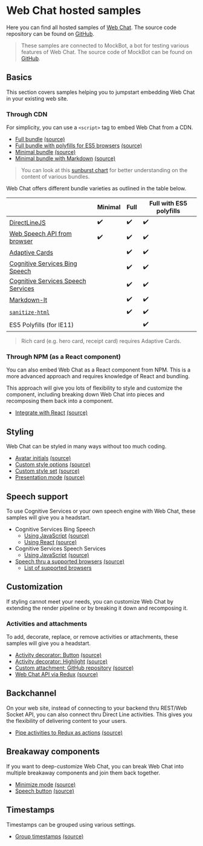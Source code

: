 # Web Chat hosted samples

Here you can find all hosted samples of [Web Chat](https://github.com/Microsoft/BotFramework-WebChat). The source code repository can be found on [GitHub](https://github.com/Microsoft/BotFramework-WebChat/tree/master/samples).

> These samples are connected to MockBot, a bot for testing various features of Web Chat. The source code of MockBot can be found on [GitHub](https://github.com/compulim/BotFramework-MockBot).

## Basics

This section covers samples helping you to jumpstart embedding Web Chat in your existing web site.

### Through CDN

For simplicity, you can use a `<script>` tag to embed Web Chat from a CDN.

- [Full bundle](https://microsoft.github.io/BotFramework-WebChat/01.a.getting-started-full-bundle) [(source)](https://github.com/Microsoft/BotFramework-WebChat/tree/master/samples/01.a.getting-started-full-bundle)
- [Full bundle with polyfills for ES5 browsers](https://microsoft.github.io/BotFramework-WebChat/01.b.getting-started-es5-bundle) [(source)](https://github.com/Microsoft/BotFramework-WebChat/tree/master/samples/01.b.getting-started-es5-bundle)
- [Minimal bundle](https://microsoft.github.io/BotFramework-WebChat/02.a.getting-started-minimal-bundle) [(source)](https://github.com/Microsoft/BotFramework-WebChat/tree/master/samples/02.a.getting-started-minimal-bundle)
- [Minimal bundle with Markdown](https://microsoft.github.io/BotFramework-WebChat/02.b.getting-started-minimal-markdown) [(source)](https://github.com/Microsoft/BotFramework-WebChat/tree/master/samples/02.b.getting-started-minimal-markdown)

> You can look at this [sunburst chart](http://cdn.botframework.com/botframework-webchat/master/stats.html) for better understanding on the content of various bundles.

Web Chat offers different bundle varieties as outlined in the table below.

|                                                                                                                      | Minimal | Full | Full with ES5 polyfills |
| -------------------------------------------------------------------------------------------------------------------- | ------- | ---- | ----------------------- |
| [DirectLineJS](https://npmjs.com/package/botframework-directlinejs)                                                  | :heavy_check_mark:|:heavy_check_mark:|:heavy_check_mark:|
| [Web Speech API from browser](https://azure.microsoft.com/en-us/services/cognitive-services/speech/)                 |:heavy_check_mark:|:heavy_check_mark:|:heavy_check_mark:|
| [Adaptive Cards](https://adaptivecards.io/)                                                                          |         |:heavy_check_mark:|:heavy_check_mark:|
| [Cognitive Services Bing Speech](https://azure.microsoft.com/en-us/services/cognitive-services/speech/)              |         |:heavy_check_mark:|:heavy_check_mark:|
| [Cognitive Services Speech Services](https://azure.microsoft.com/en-us/services/cognitive-services/speech-services/) |         |:heavy_check_mark:|:heavy_check_mark:|
| [Markdown-It](https://npmjs.com/package/markdown-it/)                                                                |         |:heavy_check_mark:|:heavy_check_mark:|
| [`sanitize-html`](https://npmjs.com/package/sanitize-html)                                                           |         |:heavy_check_mark:|:heavy_check_mark:|
| ES5 Polyfills (for IE11)                                                                                             |         |      |:heavy_check_mark:|

> Rich card (e.g. hero card, receipt card) requires Adaptive Cards.

### Through NPM (as a React component)

You can also embed Web Chat as a React component from NPM. This is a more advanced approach and requires knowledge of React and bundling.

This approach will give you lots of flexibility to style and customize the component, including breaking down Web Chat into pieces and recomposing them back into a component.

- [Integrate with React](https://microsoft.github.io/BotFramework-WebChat/03.a.host-with-react) [(source)](https://github.com/Microsoft/BotFramework-WebChat/tree/master/samples/03.a.host-with-react)

## Styling

Web Chat can be styled in many ways without too much coding.

- [Avatar initials](https://microsoft.github.io/BotFramework-WebChat/04.display-user-bot-initials-styling) [(source)](https://github.com/Microsoft/BotFramework-WebChat/tree/master/samples/04.display-user-bot-initials-styling)
- [Custom style options](https://microsoft.github.io/BotFramework-WebChat/05.a.branding-webchat-styling) [(source)](https://github.com/Microsoft/BotFramework-WebChat/tree/master/samples/05.a.branding-webchat-styling)
- [Custom style set](https://microsoft.github.io/BotFramework-WebChat/05.b.idiosyncratic-manual-styling) [(source)](https://github.com/Microsoft/BotFramework-WebChat/tree/master/samples/05.b.idiosyncratic-manual-styling)
- [Presentation mode](https://microsoft.github.io/BotFramework-WebChat/05.c.presentation-mode-styling) [(source)](https://github.com/Microsoft/BotFramework-WebChat/tree/master/samples/05.c.presentation-mode-styling)

## Speech support

To use Cognitive Services or your own speech engine with Web Chat, these samples will give you a headstart.

- Cognitive Services Bing Speech
   - [Using JavaScript](https://microsoft.github.io/BotFramework-WebChat/06.a.cognitive-services-bing-speech-js) [(source)](https://github.com/Microsoft/BotFramework-WebChat/tree/master/samples/06.a.cognitive-services-bing-speech-js)
   - [Using React](https://microsoft.github.io/BotFramework-WebChat/06.b.cognitive-services-bing-speech-react) [(source)](https://github.com/Microsoft/BotFramework-WebChat/tree/master/samples/06.b.cognitive-services-bing-speech-react)
- Cognitive Services Speech Services
   - [Using JavaScript](https://microsoft.github.io/BotFramework-WebChat/06.c.cognitive-services-speech-services-js) [(source)](https://github.com/Microsoft/BotFramework-WebChat/tree/master/samples/06.c.cognitive-services-speech-services-js)
- [Speech thru a supported browsers](https://microsoft.github.io/BotFramework-WebChat/06.d.speech-web-browser) [(source)](https://github.com/Microsoft/BotFramework-WebChat/tree/master/samples/06.d.speech-web-browser)
   - [List of supported browsers](https://caniuse.com/#search=speech)

## Customization

If styling cannot meet your needs, you can customize Web Chat by extending the render pipeline or by breaking it down and recomposing it.

### Activities and attachments

To add, decorate, replace, or remove activities or attachments, these samples will give you a headstart.

- [Activity decorator: Button](https://microsoft.github.io/BotFramework-WebChat/09.customization-reaction-buttons) [(source)](https://github.com/Microsoft/BotFramework-WebChat/tree/master/samples/09.customization-reaction-buttons)
- [Activity decorator: Highlight](https://microsoft.github.io/BotFramework-WebChat/08.customization-user-highlighting) [(source)](https://github.com/Microsoft/BotFramework-WebChat/tree/master/samples/08.customization-user-highlighting)
- [Custom attachment: GitHub repository](https://microsoft.github.io/BotFramework-WebChat/10.customization-card-components) [(source)](https://github.com/Microsoft/BotFramework-WebChat/tree/master/samples/10.customization-card-components)
- [Web Chat API via Redux](https://microsoft.github.io/BotFramework-WebChat/11.customization-redux-actions) [(source)](https://github.com/Microsoft/BotFramework-WebChat/tree/master/samples/11.customization-redux-actions)

## Backchannel

On your web site, instead of connecting to your backend thru REST/Web Socket API, you can also connect thru Direct Line activities. This gives you the flexibility of delivering content to your users.

- [Pipe activities to Redux as actions](https://microsoft.github.io/BotFramework-WebChat/14.customization-piping-to-redux) [(source)](https://github.com/Microsoft/BotFramework-WebChat/tree/master/samples/14.customization-piping-to-redux)

## Breakaway components

If you want to deep-customize Web Chat, you can break Web Chat into multiple breakaway components and join them back together.

- [Minimize mode](https://microsoft.github.io/BotFramework-WebChat/12.customization-minimizable-web-chat) [(source)](https://github.com/Microsoft/BotFramework-WebChat/tree/master/samples/12.customization-minimizable-web-chat)
- [Speech button](https://microsoft.github.io/BotFramework-WebChat/13.customization-speech-ui) [(source)](https://github.com/Microsoft/BotFramework-WebChat/tree/master/samples/13.customization-speech-ui)

## Timestamps

Timestamps can be grouped using various settings.

- [Group timestamps](https://microsoft.github.io/BotFramework-WebChat/07.customization-timestamp-grouping) [(source)](https://github.com/Microsoft/BotFramework-WebChat/tree/master/samples/07.customization-timestamp-grouping)
